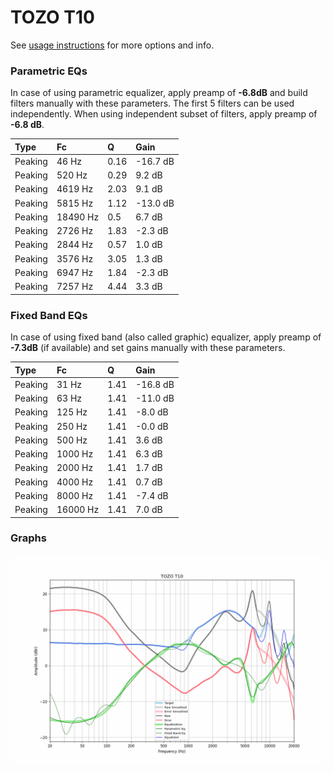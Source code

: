 # TOZO T10
See [usage instructions](https://github.com/jaakkopasanen/AutoEq#usage) for more options and info.

### Parametric EQs
In case of using parametric equalizer, apply preamp of **-6.8dB** and build filters manually
with these parameters. The first 5 filters can be used independently.
When using independent subset of filters, apply preamp of **-6.8 dB**.

| Type    | Fc       |    Q | Gain     |
|:--------|:---------|:-----|:---------|
| Peaking | 46 Hz    | 0.16 | -16.7 dB |
| Peaking | 520 Hz   | 0.29 | 9.2 dB   |
| Peaking | 4619 Hz  | 2.03 | 9.1 dB   |
| Peaking | 5815 Hz  | 1.12 | -13.0 dB |
| Peaking | 18490 Hz | 0.5  | 6.7 dB   |
| Peaking | 2726 Hz  | 1.83 | -2.3 dB  |
| Peaking | 2844 Hz  | 0.57 | 1.0 dB   |
| Peaking | 3576 Hz  | 3.05 | 1.3 dB   |
| Peaking | 6947 Hz  | 1.84 | -2.3 dB  |
| Peaking | 7257 Hz  | 4.44 | 3.3 dB   |

### Fixed Band EQs
In case of using fixed band (also called graphic) equalizer, apply preamp of **-7.3dB**
(if available) and set gains manually with these parameters.

| Type    | Fc       |    Q | Gain     |
|:--------|:---------|:-----|:---------|
| Peaking | 31 Hz    | 1.41 | -16.8 dB |
| Peaking | 63 Hz    | 1.41 | -11.0 dB |
| Peaking | 125 Hz   | 1.41 | -8.0 dB  |
| Peaking | 250 Hz   | 1.41 | -0.0 dB  |
| Peaking | 500 Hz   | 1.41 | 3.6 dB   |
| Peaking | 1000 Hz  | 1.41 | 6.3 dB   |
| Peaking | 2000 Hz  | 1.41 | 1.7 dB   |
| Peaking | 4000 Hz  | 1.41 | 0.7 dB   |
| Peaking | 8000 Hz  | 1.41 | -7.4 dB  |
| Peaking | 16000 Hz | 1.41 | 7.0 dB   |

### Graphs
![](./TOZO%20T10.png)